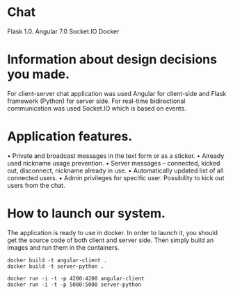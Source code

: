 # Chat

Flask 1.0. Angular 7.0 Socket.IO Docker

# Information about design decisions you made.
For client-server chat application was used Angular for client-side and Flask framework (Python) for server side. For real-time bidirectional communication was used Socket.IO which is based on events.


# Application features.
• Private and broadcast messages in the text form or as a sticker.
• Already used nickname usage prevention.
• Server messages – connected, kicked out, disconnect, nickname already in use.
• Automatically updated list of all connected users.
• Admin privileges for specific user. Possibility to kick out users from the chat.

# How to launch our system.

The application is ready to use in docker. In order to launch it, you should get the source code of both client and server side. Then simply build an images and run them in the containers.

	

	docker build -t angular-client .
	docker build -t server-python .

	docker run -i -t -p 4200:4200 angular-client
	docker run -i -t -p 5000:5000 server-python

